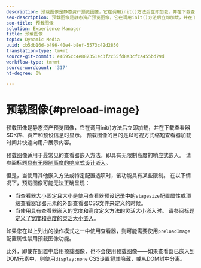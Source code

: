 ```yaml
---
description: 预载图像是静态资产预览图像，它在调用init()方法后立即加载，并在下载查看器SDK库、资产和预设信息时显示。 预载图像的目的是以可视方式缩短查看器加载时间并快速向用户展示内容。
seo-description: 预载图像是静态资产预览图像，它在调用init()方法后立即加载，并在下载查看器SDK库、资产和预设信息时显示。 预载图像的目的是以可视方式缩短查看器加载时间并快速向用户展示内容。
seo-title: 预载图像
solution: Experience Manager
title: 预载图像
topic: Dynamic Media
uuid: cb5db16d-b496-40e4-b8ef-5573c42d2850
translation-type: tm+mt
source-git-commit: e4695cc4e882351ec3f2c55fd8a3cfca455bd79d
workflow-type: tm+mt
source-wordcount: '317'
ht-degree: 0%

---
```



# 预载图像{#preload-image}

预载图像是静态资产预览图像，它在调用init()方法后立即加载，并在下载查看器SDK库、资产和预设信息时显示。 预载图像的目的是以可视方式缩短查看器加载时间并快速向用户展示内容。

预载图像适用于最常见的查看器嵌入方法，即具有无限制高度的响应式嵌入。 请参阅标题[具有无限制高度的响应式设计嵌入](../../c-html5-aem-asset-viewers/c-html5-aem-interactive-images/c-html5-aem-interactive-images.md#section-6bb5d3c502544ad18a58eafe12a13435)。

但是，当使用其他嵌入方法或特定配置选项时，该功能具有某些限制。 在以下情况下，预载图像可能无法正确呈现：

* 当查看器大小固定且大小是使用查看器预设记录中的`stagesize`配置属性或顶级查看器容器元素的外部查看器CSS文件来定义的时候。
* 当使用具有查看器嵌入的宽度和高度定义方法的灵活大小嵌入时。 请参阅标题[定义了宽度和高度的灵活大小嵌入](../../c-html5-aem-asset-viewers/c-html5-aem-interactive-images/c-html5-aem-interactive-images.md#section-6bb5d3c502544ad18a58eafe12a13435)。

如果您在以上列出的操作模式之一中使用查看器，则可能需要使用`preloadImage`配置属性禁用预载图像功能。

此外，即使在配置中启用预载图像，也不会使用预载图像——如果查看器已嵌入到DOM元素中，则使用`display:none` CSS设置将其隐藏，或从DOM树中分离。
